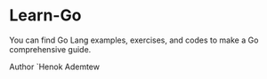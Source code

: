 # Learn-Go
You can find Go Lang examples, exercises, and codes to make a Go comprehensive guide.

Author
`Henok Ademtew
